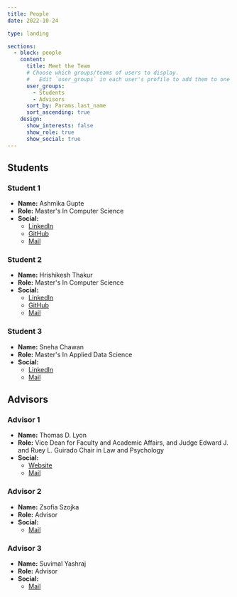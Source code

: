 ```yaml
---
title: People
date: 2022-10-24

type: landing

sections:
  - block: people
    content:
      title: Meet the Team
      # Choose which groups/teams of users to display.
      #   Edit `user_groups` in each user's profile to add them to one or more of these groups.
      user_groups:
        - Students
        - Advisors
      sort_by: Params.last_name
      sort_ascending: true
    design:
      show_interests: false
      show_role: true
      show_social: true
---
```

## Students

### Student 1

- **Name:** Ashmika Gupte
- **Role:** Master's In Computer Science
- **Social:**
  - [LinkedIn](https://www.linkedin.com/in/ashmika-gupte/)
  - [GitHub](https://github.com/ashmikagupte)
  - [Mail](https://github.com/janesmith)

### Student 2

- **Name:** Hrishikesh Thakur
- **Role:** Master's In Computer Science
- **Social:**
  - [LinkedIn](https://www.linkedin.com/in/hrishikesh--thakur/)
  - [GitHub](https://github.com/hrishikesh2708)
  - [Mail](hthakur@usc.edu)

### Student 3

- **Name:** Sneha Chawan
- **Role:** Master's In Applied Data Science
- **Social:**
  - [LinkedIn](https://www.linkedin.com/in/sneha-chawan/)
  - [Mail](chawan@usc.edu)

## Advisors

### Advisor 1

- **Name:** Thomas D. Lyon
- **Role:** Vice Dean for Faculty and Academic Affairs, and Judge Edward J. and Ruey L. Guirado Chair in Law and Psychology
- **Social:**
  - [Website](https://works.bepress.com/thomaslyon/)
  - [Mail](tlyon@law.usc.edu)

### Advisor 2

- **Name:** Zsofia Szojka
- **Role:** Advisor
- **Social:**
  - [Mail](ZSzojka@law.usc.edu)

### Advisor 3

- **Name:** Suvimal Yashraj
- **Role:** Advisor
- **Social:**
  - [Mail](yashraj@usc.edu)
